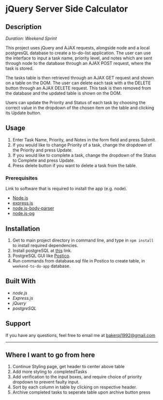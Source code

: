 # jQuery Server Side Calculator
## Description
_Duration: Weekend Sprint_

This project uses jQuery and AJAX requests, alongside node and a local postgresQL database to create a to-do-list application. The user can use the interface to input a task name, priority level, and notes which are sent through node to the database through an AJAX POST request, where the task is stored.

The tasks table is then retrieved through an AJAX GET request and shown on a table on the DOM. The user can delete each task with a the DELETE button through an AJAX DELETE request. This task is then removed from the database and the updated table is shown on the DOM.

Users can update the Priority and Status of each task by choosing the correct value in the dropdown of the chosen item on the table and clicking its Update button. 

## Usage

1. Enter Task Name, Priority, and Notes in the form field and press Submit.
2. If you would like to change Priority of a task, change the dropdown of the Priority and press Update.
3. If you would like to complete a task, change the dropdown of the Status to Complete and press Update.
4. Press delete button if you want to delete a task from the table. 

### Prerequisites

Link to software that is required to install the app (e.g. node).

- [Node.js](https://nodejs.org/en/)
- [express.js](https://expressjs.com/)
- [node.js-body-parser](https://github.com/expressjs/body-parser)
- [node.js-pg](https://www.npmjs.com/package/pg)

## Installation

1. Get to main project directory in command line, and type in `npm install` to install required dependencies.
2. Install postgreSQL at [this](https://www.postgresql.org/download/) link.
3. PostgreSQL GUI like [Postico](https://eggerapps.at/postico/).
4. Run commands from database.sql file in Postico to create table, in `weekend-to-do-app` database.


## Built With
- _node.js_
- _Express.js_
- _jQuery_ 
- _postgreSQL_

## Support

If you have any questions, feel free to email me at bakerpj1992@gmail.com

---

## Where I want to go from here

1. Continue Styling page, get header to center above table
2. Add more styling to .completedTasks
3. Add verification to the input boxes, and require choice of priority dropdown to prevent faulty input.
4. Sort by each column in table by clicking on respective header.
5. Archive completed tasks to seperate table upon archive button press
